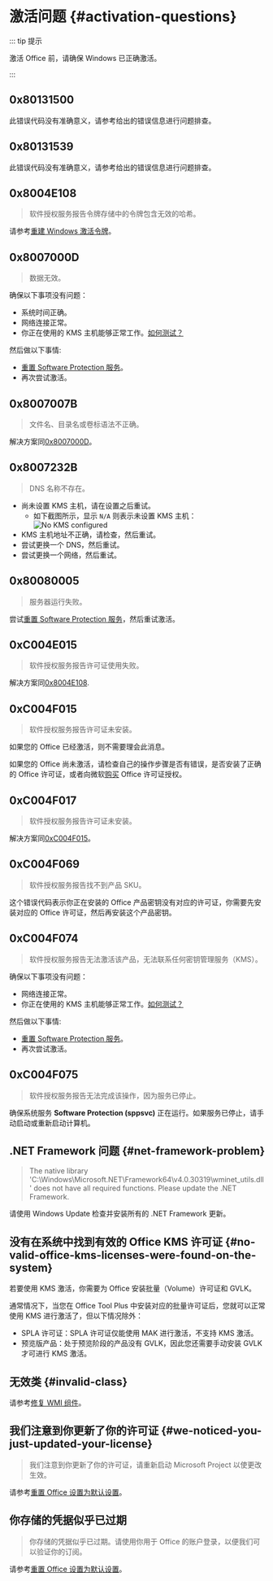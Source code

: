 # 激活问题 {#activation-questions}

::: tip 提示

激活 Office 前，请确保 Windows 已正确激活。

:::

## 0x80131500

此错误代码没有准确意义，请参考给出的错误信息进行问题排查。

## 0x80131539

此错误代码没有准确意义，请参考给出的错误信息进行问题排查。

## 0x8004E108

> 软件授权服务报告令牌存储中的令牌包含无效的哈希。

请参考[重建 Windows 激活令牌](/zh-cn/usage/toolbox/windows.md#rebuild-windows-activation-token)。

## 0x8007000D

> 数据无效。

确保以下事项没有问题：

- 系统时间正确。
- 网络连接正常。
- 你正在使用的 KMS 主机能够正常工作。[如何测试？](/zh-cn/usage/toolbox/general.md#test-kms-host-reachability)

然后做以下事情:

- [重置 Software Protection 服务](/zh-cn/usage/toolbox/windows.md#reset-software-protection-service)。
- 再次尝试激活。

## 0x8007007B

> 文件名、目录名或卷标语法不正确。

解决方案同[0x8007000D](activation.md#_0x8007000d)。

## 0x8007232B

> DNS 名称不存在。

- 尚未设置 KMS 主机，请在设置之后重试。
  - 如下截图所示，显示 `N/A` 则表示未设置 KMS 主机：
  ![No KMS configured](/images/zh-cn/activation/no-kms-configured.webp)
- KMS 主机地址不正确，请检查，然后重试。
- 尝试更换一个 DNS，然后重试。
- 尝试更换一个网络，然后重试。

## 0x80080005

> 服务器运行失败。

尝试[重置 Software Protection 服务](/zh-cn/usage/toolbox/windows.md#reset-software-protection-service)，然后重试激活。

## 0xC004E015

> 软件授权服务报告许可证使用失败。

解决方案同[0x8004E108](activation.md#_0x8004e108).

## 0xC004F015

> 软件授权服务报告许可证未安装。

如果您的 Office 已经激活，则不需要理会此消息。

如果您的 Office 尚未激活，请检查自己的操作步骤是否有错误，是否安装了正确的 Office 许可证，或者向微软[购买](https://otp.landian.vip/zh-cn/#store) Office 许可证授权。

## 0xC004F017

> 软件授权服务报告许可证未安装。

解决方案同[0xC004F015](activation.md#_0xc004f015)。

## 0xC004F069

> 软件授权服务报告找不到产品 SKU。

这个错误代码表示你正在安装的 Office 产品密钥没有对应的许可证，你需要先安装对应的 Office 许可证，然后再安装这个产品密钥。

## 0xC004F074

> 软件授权服务报告无法激活该产品，无法联系任何密钥管理服务（KMS）。

确保以下事项没有问题：

- 网络连接正常。
- 你正在使用的 KMS 主机能够正常工作。[如何测试？](/zh-cn/usage/toolbox/general.md#test-kms-host-reachability)

然后做以下事情:

- [重置 Software Protection 服务](/zh-cn/usage/toolbox/windows.md#reset-software-protection-service)。
- 再次尝试激活。

## 0xC004F075

> 软件授权服务报告无法完成该操作，因为服务已停止。

确保系统服务 **Software Protection (sppsvc)** 正在运行。如果服务已停止，请手动启动或重新启动计算机。

## .NET Framework 问题 {#net-framework-problem}

> The native library 'C:\Windows\Microsoft.NET\Framework64\v4.0.30319\wminet_utils.dll' does not have all required functions. Please update the .NET Framework.

请使用 Windows Update 检查并安装所有的 .NET Framework 更新。

## 没有在系统中找到有效的 Office KMS 许可证 {#no-valid-office-kms-licenses-were-found-on-the-system}

若要使用 KMS 激活，你需要为 Office 安装批量（Volume）许可证和 GVLK。

通常情况下，当您在 Office Tool Plus 中安装对应的批量许可证后，您就可以正常使用 KMS 进行激活了，但以下情况除外：

- SPLA 许可证：SPLA 许可证仅能使用 MAK 进行激活，不支持 KMS 激活。
- 预览版产品：处于预览阶段的产品没有 GVLK，因此您还需要手动安装 GVLK 才可进行 KMS 激活。

## 无效类 {#invalid-class}

请参考[修复 WMI 组件](/zh-cn/usage/toolbox/windows.md#repair-wmi-components)。

## 我们注意到你更新了你的许可证 {#we-noticed-you-just-updated-your-license}

> 我们注意到你更新了你的许可证，请重新启动 Microsoft Project 以使更改生效。

请参考[重置 Office 设置为默认设置](/zh-cn/usage/toolbox/office.md#reset-office-settings-to-defaults)。

## 你存储的凭据似乎已过期

> 你存储的凭据似乎已过期。请使用你用于 Office 的账户登录，以便我们可以验证你的订阅。

请参考[重置 Office 设置为默认设置](/zh-cn/usage/toolbox/office.md#reset-office-settings-to-defaults)。
